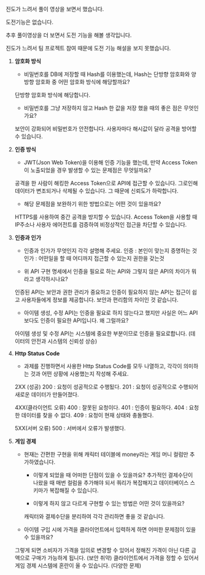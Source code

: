 진도가 느려서 풀이 영상을 보면서 했습니다.

도전기능은 없습니다.

추후 풀이영상을 더 보면서 도전 기능을 해볼 생각입니다.

진도가 느려서 팀 프로젝트 참여 때문에 도전 기능 해설을 보지 못했습니다.

1. **암호화 방식**
    - 비밀번호를 DB에 저장할 때 Hash를 이용했는데, Hash는 단방향 암호화와 양방향 암호화 중 어떤 암호화 방식에 해당할까요?
    
    단방향 암호화 방식에 해당합니다.

    - 비밀번호를 그냥 저장하지 않고 Hash 한 값을 저장 했을 때의 좋은 점은 무엇인가요?

    보안이 강화되어 비밀번호가 안전합니다.
    사용자마다 해시값이 달라 공격을 방어할 수 있습니다.

2. **인증 방식**
    - JWT(Json Web Token)을 이용해 인증 기능을 했는데, 만약 Access Token이 노출되었을 경우 발생할 수 있는 문제점은 무엇일까요?

    공격을 한 사람이 해킹한 Access Token으로 API에 접근할 수 있습니다.
    그로인해 데이터가 변조되거나 삭제될 수 있습니다.
    그 때문에 신뢰도가 하락합니다.

    - 해당 문제점을 보완하기 위한 방법으로는 어떤 것이 있을까요?

    HTTPS를 사용하여 중간 공격을 방지할 수 있습니다.
    Access Token을 사용할 때 IP주소나 사용자 에어전트를 검증하여 비정상적인 접근을 차단할 수 있습니다.

3. **인증과 인가**
    - 인증과 인가가 무엇인지 각각 설명해 주세요.
    인증 : 본인이 맞는지 증명하는 것
    인가 : 어떤일을 할 때 어디까지 접근할 수 있는지 권한을 갖는것

    - 위 API 구현 명세에서 인증을 필요로 하는 API와 그렇지 않은 API의 차이가 뭐라고 생각하시나요?

    인증된 API는 보안과 권한 관리가 중요하고 인증이 필요하지 않는 API는 접근이 쉽고 사용자들에게 정보를 제공합니다.
    보안과 편리함의 차이인 것 같습니다.

    - 아이템 생성, 수정 API는 인증을 필요로 하지 않는다고 했지만 사실은 어느 API보다도 인증이 필요한 API입니다. 왜 그럴까요?

    아이템 생성 및 수정 API는 시스템에 중요한 부분이므로 인증을 필요로합니다.
    (데이터의 안전과 시스템의 신뢰성 상승)

4. **Http Status Code**
    - 과제를 진행하면서 사용한 Http Status Code를 모두 나열하고, 각각이 의미하는 것과 어떤 상황에 사용했는지 작성해 주세요.

    2XX (성공)
    200 : 요청이 성공적으로 수행됬다.
    201 : 요청이 성공적으로 수행되어 새로운 데이터가 만들어졌다.

    4XX(클라이언트 오류)
    400 : 잘못된 요청이다.
    401 : 인증이 필요하다.
    404 : 요청한 데이터를 찾을 수 없다.
    409 : 요청이 현재 상태와 충돌했다.

    5XX(서버 오류) 
    500 : 서버에서 오류가 발생했다.

5. **게임 경제**
    - 현재는 간편한 구현을 위해 캐릭터 테이블에 money라는 게임 머니 컬럼만 추가하였습니다.
        - 이렇게 되었을 때 어떠한 단점이 있을 수 있을까요?
        추가적인 결제수단이 나왔을 때 매번 컬럼을 추가해야 되서 쿼리가 복잡해지고 데이터베이스 스키마가 복잡해질 수 있습니다.

        - 이렇게 하지 않고 다르게 구현할 수 있는 방법은 어떤 것이 있을까요?

        캐릭터와 결제수단을 분리하여 각각 관리하면 좋을 것 같습니다.

    - 아이템 구입 시에 가격을 클라이언트에서 입력하게 하면 어떠한 문제점이 있을 수 있을까요?

    그렇게 되면 소비자가 가격을 임의로 변경할 수 있어서 정해진 가격이 아닌 다른 금액으로 구매가 가능하게 됩니다. (보안 취약)
    클라이언트에서 가격을 정할 수 있어서 게임 경제 시스템에 혼란이 올 수 있습니다. (다양한 문제)
